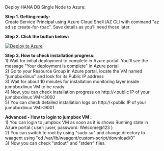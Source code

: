 Deploy HANA DB Single Node to Azure:  

**Step 1. Getting ready:**   
Create Service Principal using Azure Cloud Shell /AZ CLI with command "az ad sp create-for-rbac". Save details as you'll need those later.

**Step 2. Click the button below:**

[![Deploy to Azure](https://aka.ms/deploytoazurebutton)](https://ms.portal.azure.com/#create/Microsoft.Template/uri/https%3A%2F%2Fraw.githubusercontent.com%2Fsanjeevkumar761%2Fone_touch_sap_deployment_on_azure%2Fmaster%2Fhana-db-single-node-infra-and-sw%2Fazuredeploy.json)

**Step 3. How to check installation progress:**   
1\) Wait for initial deployment to complete in Azure portal. You'll see the message "Your deployment is complete" in Azure portal  
2\) Go to your Resource Group in Azure portal, locate the VM named "jumpboxlinux" and look for its Public IP address  
3\) Wait for about 10 minutes for installation monitoring layer inside jumpboxlinux VM to be ready  
4\) Now, you can check installation progress on http://\<public IP of your jumpboxlinux VM\>:3000  
5\) You can check detailed installation logs on http://\<public IP of your jumpboxlinux VM\>:9001  

**Advanced - How to login to jumpbox VM :**   
1\) You can login to jumpbox VM as soon as it is shows Running state in Azure portal ( user: juser, password: Welcome@123 )  
2\) You can switch to root by using "sudo su" and change directory to waagent using "cd /var/lib/waagent/custom-script/download/0"  
3\) Now you can check "stdout" and "stderr" files.  
